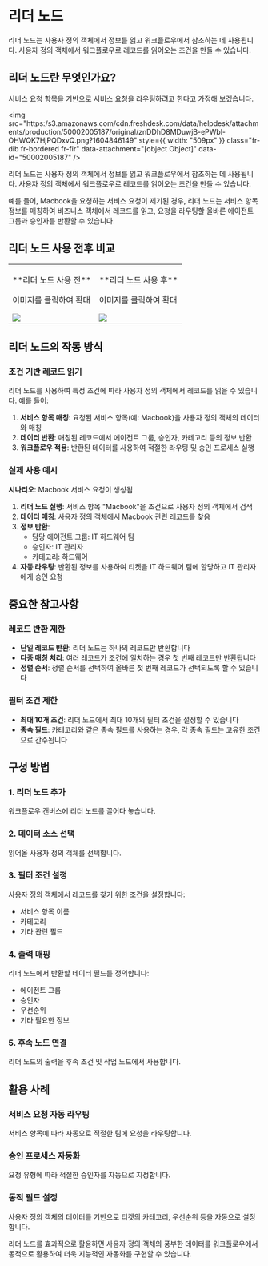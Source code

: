 # 리더 노드

리더 노드는 사용자 정의 객체에서 정보를 읽고 워크플로우에서 참조하는 데 사용됩니다. 사용자 정의 객체에서 워크플로우로 레코드를 읽어오는 조건을 만들 수 있습니다.

## 리더 노드란 무엇인가요?

서비스 요청 항목을 기반으로 서비스 요청을 라우팅하려고 한다고 가정해 보겠습니다.

<img src="https:/s3.amazonaws.com/cdn.freshdesk.com/data/helpdesk/attachments/production/50002005187/original/znDDhD8MDuwjB-ePWbl-OHWQK7HjPQDxvQ.png?1604846149" style={{ width: "509px" }} class="fr-dib fr-bordered fr-fir" data-attachment="[object Object]" data-id="50002005187" />

리더 노드는 사용자 정의 객체에서 정보를 읽고 워크플로우에서 참조하는 데 사용됩니다. 사용자 정의 객체에서 워크플로우로 레코드를 읽어오는 조건을 만들 수 있습니다.

예를 들어, Macbook을 요청하는 서비스 요청이 제기된 경우, 리더 노드는 서비스 항목 정보를 매칭하여 비즈니스 객체에서 레코드를 읽고, 요청을 라우팅할 올바른 에이전트 그룹과 승인자를 반환할 수 있습니다.

## 리더 노드 사용 전후 비교

<table class="fr-no-borders" style={{ width: "100%" }}>
<tbody>
<tr>
<td style={{ width: "50%", textAlign: "center" }}>
<p>**리더 노드 사용 전**</p>
<p>이미지를 클릭하여 확대</p>
<img src="https:/s3.amazonaws.com/cdn.freshdesk.com/data/helpdesk/attachments/production/50002005183/original/MTqDCi5bqLcD5UfdqD3HP6I7_jidWQgsAQ.jpeg?1604845933" class="fr-dib fr-bordered" data-id="50002005183" style={{ width: "491px" }} data-attachment="[object Object]" />
</td>
<td style={{ width: "50%" }}>
<p>**리더 노드 사용 후**</p>
<p>이미지를 클릭하여 확대</p>
<img src="https:/s3.amazonaws.com/cdn.freshdesk.com/data/helpdesk/attachments/production/50002005184/original/0UhJlKCXEECW8-4i9wnbMv0IprTPQ-dXoA.png?1604845987" style={{ width: "auto" }} class="fr-fil fr-dib fr-bordered" data-attachment="[object Object]" data-id="50002005184" />
</td>
</tr>
</tbody>
</table>

## 리더 노드의 작동 방식

### 조건 기반 레코드 읽기
리더 노드를 사용하여 특정 조건에 따라 사용자 정의 객체에서 레코드를 읽을 수 있습니다. 예를 들어:

1. **서비스 항목 매칭**: 요청된 서비스 항목(예: Macbook)을 사용자 정의 객체의 데이터와 매칭
2. **데이터 반환**: 매칭된 레코드에서 에이전트 그룹, 승인자, 카테고리 등의 정보 반환
3. **워크플로우 적용**: 반환된 데이터를 사용하여 적절한 라우팅 및 승인 프로세스 실행

### 실제 사용 예시

**시나리오**: Macbook 서비스 요청이 생성됨

1. **리더 노드 실행**: 서비스 항목 "Macbook"을 조건으로 사용자 정의 객체에서 검색
2. **데이터 매칭**: 사용자 정의 객체에서 Macbook 관련 레코드를 찾음
3. **정보 반환**: 
   - 담당 에이전트 그룹: IT 하드웨어 팀
   - 승인자: IT 관리자
   - 카테고리: 하드웨어
4. **자동 라우팅**: 반환된 정보를 사용하여 티켓을 IT 하드웨어 팀에 할당하고 IT 관리자에게 승인 요청

## 중요한 참고사항

### 레코드 반환 제한
- **단일 레코드 반환**: 리더 노드는 하나의 레코드만 반환합니다
- **다중 매칭 처리**: 여러 레코드가 조건에 일치하는 경우 첫 번째 레코드만 반환됩니다
- **정렬 순서**: 정렬 순서를 선택하여 올바른 첫 번째 레코드가 선택되도록 할 수 있습니다

### 필터 조건 제한
- **최대 10개 조건**: 리더 노드에서 최대 10개의 필터 조건을 설정할 수 있습니다
- **종속 필드**: 카테고리와 같은 종속 필드를 사용하는 경우, 각 종속 필드는 고유한 조건으로 간주됩니다

## 구성 방법

### 1. 리더 노드 추가
워크플로우 캔버스에 리더 노드를 끌어다 놓습니다.

### 2. 데이터 소스 선택
읽어올 사용자 정의 객체를 선택합니다.

### 3. 필터 조건 설정
사용자 정의 객체에서 레코드를 찾기 위한 조건을 설정합니다:
- 서비스 항목 이름
- 카테고리
- 기타 관련 필드

### 4. 출력 매핑
리더 노드에서 반환할 데이터 필드를 정의합니다:
- 에이전트 그룹
- 승인자
- 우선순위
- 기타 필요한 정보

### 5. 후속 노드 연결
리더 노드의 출력을 후속 조건 및 작업 노드에서 사용합니다.

## 활용 사례

### 서비스 요청 자동 라우팅
서비스 항목에 따라 자동으로 적절한 팀에 요청을 라우팅합니다.

### 승인 프로세스 자동화
요청 유형에 따라 적절한 승인자를 자동으로 지정합니다.

### 동적 필드 설정
사용자 정의 객체의 데이터를 기반으로 티켓의 카테고리, 우선순위 등을 자동으로 설정합니다.

리더 노드를 효과적으로 활용하면 사용자 정의 객체의 풍부한 데이터를 워크플로우에서 동적으로 활용하여 더욱 지능적인 자동화를 구현할 수 있습니다.